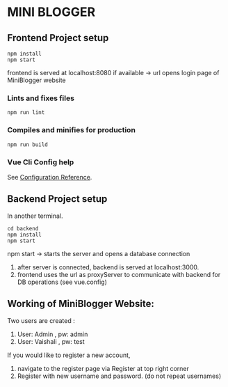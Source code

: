# MINI BLOGGER

## Frontend Project setup
```
npm install
npm start
```

frontend is served at localhost:8080 if available -> url opens login page of MiniBlogger website
### Lints and fixes files
```
npm run lint
```

### Compiles and minifies for production
```
npm run build
```


### Vue Cli Config help
See [Configuration Reference](https://cli.vuejs.org/config/).

## Backend Project setup
In another terminal.
```
cd backend
npm install
npm start
```
npm start -> starts the server and opens a database connection

1. after server is connected, backend is served at localhost:3000. 
2. frontend uses the url as proxyServer to communicate with backend for DB operations (see vue.config)


## Working of MiniBlogger Website:

Two users are created :
1. User: Admin , pw: admin
2. User: Vaishali , pw: test

If you would like to register a new account, 
1. navigate to the register page via Register at top right corner
2. Register with new username and password. (do not repeat usernames)




